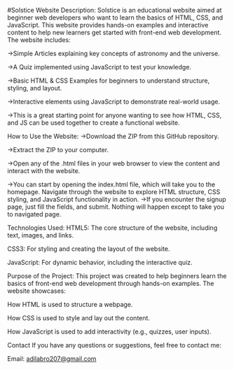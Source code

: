 #Solstice Website
Description:
Solstice is an educational website aimed at beginner web developers who want to learn the basics of HTML, CSS, and JavaScript. This website provides hands-on examples and interactive content to help new learners get started with front-end web development. The website includes:

->Simple Articles explaining key concepts of astronomy and the universe.

->A Quiz implemented using JavaScript to test your knowledge.

->Basic HTML & CSS Examples for beginners to understand structure, styling, and layout.

->Interactive elements using JavaScript to demonstrate real-world usage.

->This is a great starting point for anyone wanting to see how HTML, CSS, and JS can be used together to create a functional website.

How to Use the Website:
->Download the ZIP from this GitHub repository.

->Extract the ZIP to your computer.

->Open any of the .html files in your web browser to view the content and interact with the website.

->You can start by opening the index.html file, which will take you to the homepage. Navigate through the website to explore HTML structure, CSS styling, and JavaScript functionality in action.
->If you encounter the signup page, just fill the fields, and submit. Nothing will happen except to take you to navigated page.

Technologies Used:
HTML5: The core structure of the website, including text, images, and links.

CSS3: For styling and creating the layout of the website.

JavaScript: For dynamic behavior, including the interactive quiz.

Purpose of the Project:
This project was created to help beginners learn the basics of front-end web development through hands-on examples. The website showcases:

How HTML is used to structure a webpage.

How CSS is used to style and lay out the content.

How JavaScript is used to add interactivity (e.g., quizzes, user inputs).

Contact
If you have any questions or suggestions, feel free to contact me:

Email: adilabro207@gmail.com

